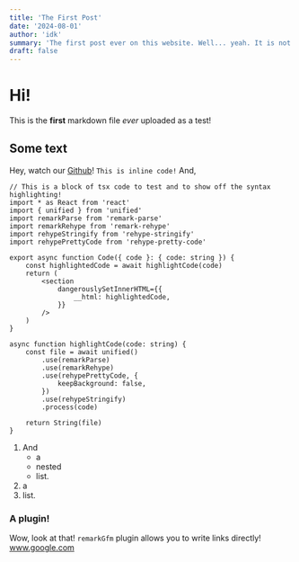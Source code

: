 ```yaml
---
title: 'The First Post'
date: '2024-08-01'
author: 'idk'
summary: 'The first post ever on this website. Well... yeah. It is not very interesting, but it does test a few features. Just... waiting for more posts to be posted before deleting this one. If you prefer, this is basically just a placeholder? Well, finally arrived at the second line now, can stop writing phew!'
draft: false
---
```


# Hi!

This is the **first** markdown file _ever_ uploaded as a test!

## Some text

Hey, watch our [Github](https://github.com/Eagletech-robotic/website)!
`This is inline code!`
And,

```tsx title="Code Block!" {2-4} /remark/
// This is a block of tsx code to test and to show off the syntax highlighting!
import * as React from 'react'
import { unified } from 'unified'
import remarkParse from 'remark-parse'
import remarkRehype from 'remark-rehype'
import rehypeStringify from 'rehype-stringify'
import rehypePrettyCode from 'rehype-pretty-code'

export async function Code({ code }: { code: string }) {
    const highlightedCode = await highlightCode(code)
    return (
        <section
            dangerouslySetInnerHTML={{
                __html: highlightedCode,
            }}
        />
    )
}

async function highlightCode(code: string) {
    const file = await unified()
        .use(remarkParse)
        .use(remarkRehype)
        .use(rehypePrettyCode, {
            keepBackground: false,
        })
        .use(rehypeStringify)
        .process(code)

    return String(file)
}
```

1. And
    - a
    - nested
    - list.
2. a
3. list.

### A plugin!

Wow, look at that! `remarkGfm` plugin allows you to write links directly!
www.google.com
